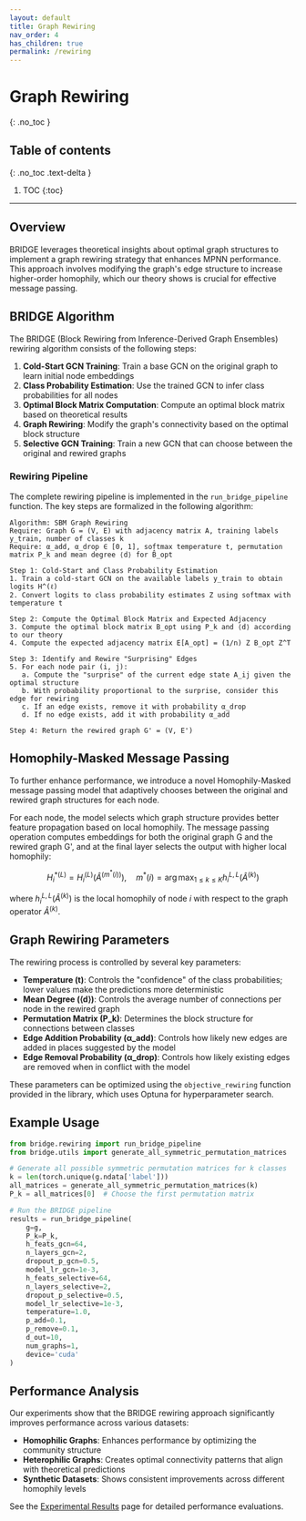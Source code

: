 ```yaml
---
layout: default
title: Graph Rewiring
nav_order: 4
has_children: true
permalink: /rewiring
---
```


# Graph Rewiring
{: .no_toc }

## Table of contents
{: .no_toc .text-delta }

1. TOC
{:toc}

---

## Overview

BRIDGE leverages theoretical insights about optimal graph structures to implement a graph rewiring strategy that enhances MPNN performance. This approach involves modifying the graph's edge structure to increase higher-order homophily, which our theory shows is crucial for effective message passing.

## BRIDGE Algorithm

The BRIDGE (Block Rewiring from Inference-Derived Graph Ensembles) rewiring algorithm consists of the following steps:

1. **Cold-Start GCN Training**: Train a base GCN on the original graph to learn initial node embeddings
2. **Class Probability Estimation**: Use the trained GCN to infer class probabilities for all nodes
3. **Optimal Block Matrix Computation**: Compute an optimal block matrix based on theoretical results
4. **Graph Rewiring**: Modify the graph's connectivity based on the optimal block structure
5. **Selective GCN Training**: Train a new GCN that can choose between the original and rewired graphs

### Rewiring Pipeline

The complete rewiring pipeline is implemented in the `run_bridge_pipeline` function. The key steps are formalized in the following algorithm:

```
Algorithm: SBM Graph Rewiring
Require: Graph G = (V, E) with adjacency matrix A, training labels y_train, number of classes k
Require: α_add, α_drop ∈ [0, 1], softmax temperature t, permutation matrix P_k and mean degree ⟨d⟩ for B̂_opt

Step 1: Cold-Start and Class Probability Estimation
1. Train a cold-start GCN on the available labels y_train to obtain logits H^(ℓ)
2. Convert logits to class probability estimates Z using softmax with temperature t

Step 2: Compute the Optimal Block Matrix and Expected Adjacency
3. Compute the optimal block matrix B_opt using P_k and ⟨d⟩ according to our theory
4. Compute the expected adjacency matrix E[A_opt] = (1/n) Z B_opt Z^T

Step 3: Identify and Rewire "Surprising" Edges
5. For each node pair (i, j):
   a. Compute the "surprise" of the current edge state A_ij given the optimal structure
   b. With probability proportional to the surprise, consider this edge for rewiring
   c. If an edge exists, remove it with probability α_drop
   d. If no edge exists, add it with probability α_add

Step 4: Return the rewired graph G' = (V, E')
```

## Homophily-Masked Message Passing

To further enhance performance, we introduce a novel Homophily-Masked message passing model that adaptively chooses between the original and rewired graph structures for each node.

For each node, the model selects which graph structure provides better feature propagation based on local homophily. The message passing operation computes embeddings for both the original graph G and the rewired graph G', and at the final layer selects the output with higher local homophily:

$$H^{*(L)}_i = H^{(L)}_i(\hat{A}^{(m^*(i))}), \quad m^*(i) = \arg\max_{1 \leq k \leq K} h^{L,L}_i(\hat{A}^{(k)})$$

where $h^{L,L}_i(\hat{A}^{(k)})$ is the local homophily of node $i$ with respect to the graph operator $\hat{A}^{(k)}$.

## Graph Rewiring Parameters

The rewiring process is controlled by several key parameters:

- **Temperature (t)**: Controls the "confidence" of the class probabilities; lower values make the predictions more deterministic
- **Mean Degree (⟨d⟩)**: Controls the average number of connections per node in the rewired graph
- **Permutation Matrix (P_k)**: Determines the block structure for connections between classes
- **Edge Addition Probability (α_add)**: Controls how likely new edges are added in places suggested by the model
- **Edge Removal Probability (α_drop)**: Controls how likely existing edges are removed when in conflict with the model

These parameters can be optimized using the `objective_rewiring` function provided in the library, which uses Optuna for hyperparameter search.

## Example Usage

```python
from bridge.rewiring import run_bridge_pipeline
from bridge.utils import generate_all_symmetric_permutation_matrices

# Generate all possible symmetric permutation matrices for k classes
k = len(torch.unique(g.ndata['label']))
all_matrices = generate_all_symmetric_permutation_matrices(k)
P_k = all_matrices[0]  # Choose the first permutation matrix

# Run the BRIDGE pipeline
results = run_bridge_pipeline(
    g=g,
    P_k=P_k,
    h_feats_gcn=64,
    n_layers_gcn=2,
    dropout_p_gcn=0.5,
    model_lr_gcn=1e-3,
    h_feats_selective=64,
    n_layers_selective=2,
    dropout_p_selective=0.5,
    model_lr_selective=1e-3,
    temperature=1.0,
    p_add=0.1,
    p_remove=0.1,
    d_out=10,
    num_graphs=1,
    device='cuda'
)
```

## Performance Analysis

Our experiments show that the BRIDGE rewiring approach significantly improves performance across various datasets:

- **Homophilic Graphs**: Enhances performance by optimizing the community structure
- **Heterophilic Graphs**: Creates optimal connectivity patterns that align with theoretical predictions
- **Synthetic Datasets**: Shows consistent improvements across different homophily levels

See the [Experimental Results](rewiring/experimental-results.html) page for detailed performance evaluations.
